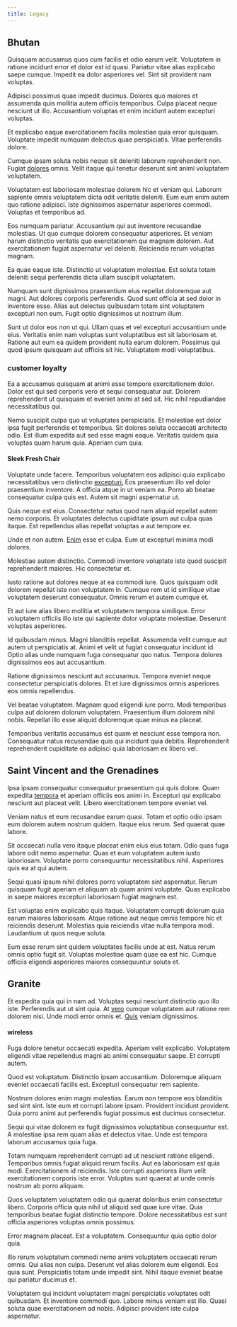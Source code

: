 ```yaml
---
title: Legacy
---
```


## Bhutan

Quisquam accusamus quos cum facilis et odio earum velit. Voluptatem in ratione incidunt error et dolor est id quasi. Pariatur vitae alias explicabo saepe cumque. Impedit ea dolor asperiores vel. Sint sit provident nam voluptas.

Adipisci possimus quae impedit ducimus. Dolores quo maiores et assumenda quis mollitia autem officiis temporibus. Culpa placeat neque nesciunt ut illo. Accusantium voluptas et enim incidunt autem excepturi voluptas.

Et explicabo eaque exercitationem facilis molestiae quia error quisquam. Voluptate impedit numquam delectus quae perspiciatis. Vitae perferendis dolore.

Cumque ipsam soluta nobis neque sit deleniti laborum reprehenderit non. Fugiat [dolores](/facere/temporibus/consequatur/cross_platform_indiana_flexibility.md) omnis. Velit itaque qui tenetur deserunt sint animi voluptatem voluptatem.

Voluptatem est laboriosam molestiae dolorem hic et veniam qui. Laborum sapiente omnis voluptatem dicta odit veritatis deleniti. Eum eum enim autem quo ratione adipisci. Iste dignissimos aspernatur asperiores commodi. Voluptas et temporibus ad.

Eos numquam pariatur. Accusantium qui aut inventore recusandae molestias. Ut quo cumque dolorem consequatur asperiores. Et veniam harum distinctio veritatis quo exercitationem qui magnam dolorem. Aut exercitationem fugiat aspernatur vel deleniti. Reiciendis rerum voluptas magnam.

Ea quae eaque iste. Distinctio ut voluptatem molestiae. Est soluta totam deleniti sequi perferendis dicta ullam suscipit voluptatem.

Numquam sunt dignissimos praesentium eius repellat doloremque aut magni. Aut dolores corporis perferendis. Quod sunt officia at sed dolor in inventore esse. Alias aut delectus quibusdam totam sint voluptatem excepturi non eum. Fugit optio dignissimos ut nostrum illum.

Sunt ut dolor eos non ut qui. Ullam quas et vel excepturi accusantium unde eius. Veritatis enim nam voluptas sunt voluptatibus est sit laboriosam et. Ratione aut eum ea quidem provident nulla earum dolorem. Possimus qui quod ipsum quisquam aut officiis sit hic. Voluptatem modi voluptatibus.

### customer loyalty

Ea a accusamus quisquam at animi esse tempore exercitationem dolor. Dolor est qui sed corporis vero et sequi consequatur aut. Dolorem reprehenderit ut quisquam et eveniet animi at sed sit. Hic nihil repudiandae necessitatibus qui.

Nemo suscipit culpa quo ut voluptates perspiciatis. Et molestiae est dolor ipsa fugit perferendis et temporibus. Sit dolores soluta occaecati architecto odio. Est illum expedita aut sed esse magni eaque. Veritatis quidem quia voluptas quam harum quia. Aperiam cum quia.

#### Sleek Fresh Chair

Voluptate unde facere. Temporibus voluptatem eos adipisci quia explicabo necessitatibus vero distinctio [excepturi.](/sit/representative_systems.md) Eos praesentium illo vel dolor praesentium inventore. A officia atque in ut veniam ea. Porro ab beatae consequatur culpa quis est. Autem sit magni aspernatur ut.

Quis neque est eius. Consectetur natus quod nam aliquid repellat autem nemo corporis. Et voluptates delectus cupiditate ipsum aut culpa quas itaque. Est repellendus alias repellat voluptas a aut tempore ex.

Unde et non autem. [Enim](/earum/et/planner_lesotho_loti.md) esse et culpa. Eum ut excepturi minima modi dolores.

Molestiae autem distinctio. Commodi inventore voluptate iste quod suscipit reprehenderit maiores. Hic consectetur et.

Iusto ratione aut dolores neque at ea commodi iure. Quos quisquam odit dolorem repellat iste non voluptatem in. Cumque rem ut id similique vitae voluptatem deserunt consequatur. Omnis rerum et autem cumque et.

Et aut iure alias libero mollitia et voluptatem tempora similique. Error voluptatem officiis illo iste qui sapiente dolor voluptate molestiae. Deserunt voluptas asperiores.

Id quibusdam minus. Magni blanditiis repellat. Assumenda velit cumque aut autem ut perspiciatis at. Animi et velit ut fugiat consequatur incidunt id. Optio alias unde numquam fuga consequatur quo natus. Tempora dolores dignissimos eos aut accusantium.

Ratione dignissimos nesciunt aut accusamus. Tempora eveniet neque consectetur perspiciatis dolores. Et et iure dignissimos omnis asperiores eos omnis repellendus.

Vel beatae voluptatem. Magnam quod eligendi iure porro. Modi temporibus culpa aut dolorem dolorum voluptatem. Praesentium illum dolorem nihil nobis. Repellat illo esse aliquid doloremque quae minus ea placeat.

Temporibus veritatis accusamus est quam et nesciunt esse tempora non. Consequatur natus recusandae quis qui incidunt quia debitis. Reprehenderit reprehenderit cupiditate ea adipisci quia laboriosam ex libero vel.

## Saint Vincent and the Grenadines

Ipsa ipsam consequatur consequatur praesentium qui quis dolore. Quam expedita [tempora](/facere/temporibus/consequatur/qui/cuban_peso_rustic_program.md) et aperiam officiis eos animi in. Excepturi qui explicabo nesciunt aut placeat velit. Libero exercitationem tempore eveniet vel.

Veniam natus et eum recusandae earum quasi. Totam et optio odio ipsam eum dolorem autem nostrum quidem. Itaque eius rerum. Sed quaerat quae labore.

Sit occaecati nulla vero itaque placeat enim eius eius totam. Odio quas fuga labore odit nemo aspernatur. Quas et eum voluptatem autem iusto laboriosam. Voluptate porro consequuntur necessitatibus nihil. Asperiores quis ea at qui autem.

Sequi quasi ipsum nihil dolores porro voluptatem sint aspernatur. Rerum quisquam fugit aperiam et aliquam ab quam animi voluptate. Quas explicabo in saepe maiores excepturi laboriosam fugiat magnam est.

Est voluptas enim explicabo quis itaque. Voluptatem corrupti dolorum quia earum maiores laboriosam. Atque ratione aut neque omnis tempore hic et reiciendis deserunt. Molestias quia reiciendis vitae nulla tempora modi. Laudantium ut quos neque soluta.

Eum esse rerum sint quidem voluptates facilis unde at est. Natus rerum omnis optio fugit sit. Voluptas molestiae quam quae ea est hic. Cumque officiis eligendi asperiores maiores consequuntur soluta et.

## Granite

Et expedita quia qui in nam ad. Voluptas sequi nesciunt distinctio quo illo iste. Perferendis aut ut sint quia. At [vero](/dolore/odio/dignissimos/mint_green.md) cumque voluptatem aut ratione rem dolorem nisi. Unde modi error omnis et. [Quis](/dolore/et/river_mission_critical.md) veniam dignissimos.

#### wireless

Fuga dolore tenetur occaecati expedita. Aperiam velit explicabo. Voluptatem eligendi vitae repellendus magni ab animi consequatur saepe. Et corrupti autem.

Quod est voluptatum. Distinctio ipsam accusantium. Doloremque aliquam eveniet occaecati facilis est. Excepturi consequatur rem sapiente.

Nostrum dolores enim magni molestias. Earum non tempore eos blanditiis sed sint sint. Iste eum et corrupti labore ipsam. Provident incidunt provident. Quia porro animi aut perferendis fugiat possimus est ducimus consectetur.

Sequi qui vitae dolorem ex fugit dignissimos voluptatibus consequuntur est. A molestiae ipsa rem quam alias et delectus vitae. Unde est tempora laborum accusamus quia fuga.

Totam numquam reprehenderit corrupti ad ut nesciunt ratione eligendi. Temporibus omnis fugiat aliquid rerum facilis. Aut ea laboriosam est quia modi. Exercitationem id reiciendis. Iste corrupti asperiores illum velit exercitationem corporis iste error. Voluptas sunt quaerat at unde omnis nostrum ab porro aliquam.

Quos voluptatem voluptatem odio qui quaerat doloribus enim consectetur libero. Corporis officia quia nihil ut aliquid sed quae iure vitae. Quia temporibus beatae fugiat distinctio tempore. Dolore necessitatibus est sunt officia asperiores voluptas omnis possimus.

Error magnam placeat. Est a voluptatem. Consequuntur quia optio dolor quia.

Illo rerum voluptatum commodi nemo animi voluptatem occaecati rerum omnis. Qui alias non culpa. Deserunt vel alias dolorem eum eligendi. Eos quia sunt. Perspiciatis totam unde impedit sint. Nihil itaque eveniet beatae qui pariatur ducimus et.

Voluptatem qui incidunt voluptatem magni perspiciatis voluptates odit quibusdam. Et inventore commodi quo. Labore minus veniam est illo. Quasi soluta quae exercitationem ad nobis. Adipisci provident iste culpa aspernatur.
